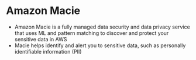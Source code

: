 # Amazon Macie

* Amazon Macie is a fully managed data security and data privacy service that uses ML and pattern matching to discover and protect
your sensitive data in AWS
* Macie helps identify and alert you to sensitive data, such as personally identifiable information (PII)
